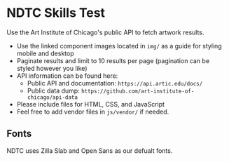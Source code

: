 # NDTC Skills Test 

Use the Art Institute of Chicago's public API to fetch artwork results.

- Use the linked component images located in `img/` as a guide for styling mobile and desktop
- Paginate results and limit to 10 results per page (pagination can be styled however you like)
- API information can be found here: 
  - Public API and documentation: `https://api.artic.edu/docs/`
  - Public data dump: `https://github.com/art-institute-of-chicago/api-data`
- Please include files for HTML, CSS, and JavaScript
- Feel free to add vendor files in `js/vendor/` if needed.

## Fonts
NDTC uses Zilla Slab and Open Sans as our defualt fonts. 
